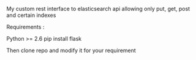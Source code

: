 My custom rest interface to elasticsearch api allowing only put, get, post and certain indexes

Requirements : 

Python >= 2.6
pip install flask


Then clone repo and modify it for your requirement


